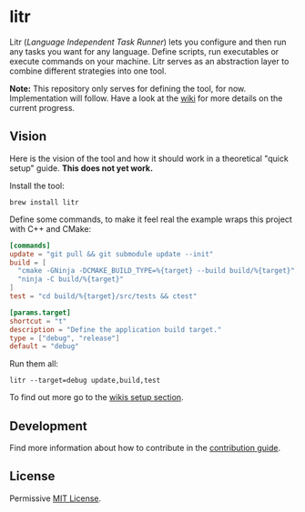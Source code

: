 # litr

Litr (_Language Independent Task Runner_) lets you configure and then run any tasks you want for any language. Define scripts, run executables or execute commands on your machine. Litr serves as an abstraction layer to combine different strategies into one tool.

**Note:** This repository only serves for defining the tool, for now. Implementation will follow. Have a look at the [wiki](https://github.com/krieselreihe/litr/wiki) for more details on the current progress.

## Vision

Here is the vision of the tool and how it should work in a theoretical "quick setup" guide. **This does not yet work.**

Install the tool:

```shell script
brew install litr
```

Define some commands, to make it feel real the example wraps this project with C++ and CMake:

```toml
[commands]
update = "git pull && git submodule update --init"
build = [
  "cmake -GNinja -DCMAKE_BUILD_TYPE=%{target} --build build/%{target}",
  "ninja -C build/%{target}"
]
test = "cd build/%{target}/src/tests && ctest"

[params.target]
shortcut = "t"
description = "Define the application build target."
type = ["debug", "release"]
default = "debug"
```

Run them all:

```shell script
litr --target=debug update,build,test
```

To find out more go to the [wikis setup section](https://github.com/krieselreihe/litr/wiki/Setup).

## Development

Find more information about how to contribute in the [contribution guide](CONTRIBUTING.md).

## License

Permissive [MIT License](LICENSE).

